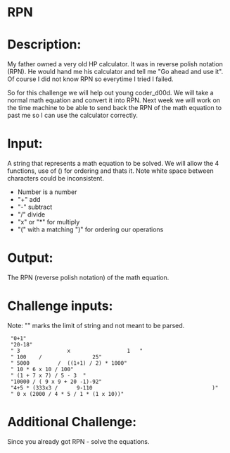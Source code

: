 # RPN
<div class="md"><h1>Description:</h1>
<p>My father owned a very old HP calculator. It was in reverse polish notation (RPN). He would hand me his calculator and tell me "Go ahead and use it". Of course I did not know RPN so everytime I tried I failed.</p>
<p>So for this challenge we will help out young coder_d00d. We will take a normal math equation and convert it into RPN. Next week we will work on the time machine to be able to send back the RPN of the math equation to past me so I can use the calculator correctly.</p>
<h1>Input:</h1>
<p>A string that represents a math equation to be solved. We will allow the 4 functions, use of () for ordering and thats it. Note white space between characters could be inconsistent.</p>
<ul>
<li>Number is a number</li>
<li>"+" add</li>
<li>"-" subtract</li>
<li>"/" divide</li>
<li>"x" or "*" for multiply</li>
<li>"(" with a matching ")" for ordering our operations</li>
</ul>
<h1>Output:</h1>
<p>The RPN (reverse polish notation) of the math equation.</p>
<h1>Challenge inputs:</h1>
<p>Note: "" marks the limit of string and not meant to be parsed.</p>
<pre><code> "0+1"
 "20-18"
 " 3               x                  1   "
 " 100    /                25"
 " 5000         /  ((1+1) / 2) * 1000"
 " 10 * 6 x 10 / 100"
 " (1 + 7 x 7) / 5 - 3  "
 "10000 / ( 9 x 9 + 20 -1)-92"
 "4+5 * (333x3 /      9-110                                      )"
 " 0 x (2000 / 4 * 5 / 1 * (1 x 10))"
</code></pre>
<h1>Additional Challenge:</h1>
<p>Since you already got RPN - solve the equations.</p>
</div>
